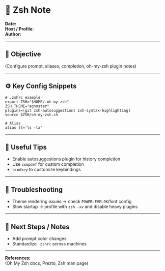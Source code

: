 # 🐚 Zsh Note

**Date:**  
**Host / Profile:**  
**Author:**  

---

## 🎯 Objective
(Configure prompt, aliases, completion, oh-my-zsh plugin notes)

---

## ⚙️ Key Config Snippets
    # .zshrc example
    export ZSH="$HOME/.oh-my-zsh"
    ZSH_THEME="agnoster"
    plugins=(git zsh-autosuggestions zsh-syntax-highlighting)
    source $ZSH/oh-my-zsh.sh

    # Alias
    alias ll='ls -la'

---

## 🧾 Useful Tips
- Enable autosuggestions plugin for history completion  
- Use `compdef` for custom completion  
- `bindkey` to customize keybindings

---

## 🧩 Troubleshooting
- Theme rendering issues → check `POWERLEVEL9K`/font config  
- Slow startup → profile with `zsh -xv` and disable heavy plugins

---

## 🧭 Next Steps / Notes
- Add prompt color changes  
- Standardize `.zshrc` across machines

---

**References:**  
(Oh My Zsh docs, Prezto, Zsh man page)
